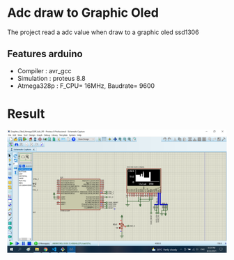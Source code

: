 
# Adc draw to Graphic Oled

The project read a adc value when draw to a graphic oled ssd1306

## Features arduino

- Compiler      : avr_gcc
- Simulation    : proteus 8.8
- Atmega328p    : F_CPU= 16MHz, Baudrate= 9600

# Result
![image info](./Image/Graphic_Adc_Oled_Atmega328p_Fill.png)
